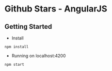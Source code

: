 # Github Stars - AngularJS

## Getting Started
- Install
```
npm install
```
- Running on localhost:4200
```
npm start
```
